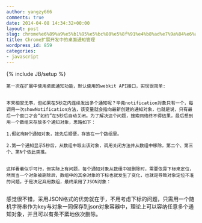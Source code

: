 ```yaml
---
author: yangzy666
comments: true
date: 2014-04-08 14:34:32+00:00
layout: post
slug: chrome%e6%89%a9%e5%b1%95%e5%bc%80%e5%8f%91%e4%b8%ad%e7%9a%84%e6%a1%8c%e9%9d%a2%e9%80%9a%e7%9f%a5%e7%ae%a1%e7%90%86
title: Chrome扩展开发中的桌面通知管理
wordpress_id: 859
categories:
- javascript
---
```

{% include JB/setup %}

	  


	第一次在扩展中使用桌面通知功能，默认使用的webkit API接口，实现很简单:

```var notification; function showNotification(content){        notification = webkitNotifications.createNotification('','提醒',content);      notification.show();    setTimeout("notification.close()",5000);}
```


	  


	本来相安无事，但如果在5秒之内连续发出多个通知呢？毕竟notification对象只有一个，每调用一次showNotification方法，该变量就会指向最新创建的通知对象，也就是说，只有最后一个窗口才会“如约”在5秒后自动关闭。为了解决这个问题，搜索网络终不得结果，最后想到用一个数组来存放多个通知对象，思路如下：

	1.假如有N个通知对象，按先后顺便，存放在一个数组里。

	2.第一个通知显示5秒后，从数组中取出该对象，调用关闭方法并从数组中移除，第二个、第三个、第N个依此类推。

	  


```var notifications = new Array(); function showNotification(content){        notification = webkitNotifications.createNotification('','提醒',content);      notification.show();    notifications.push(notification);    var index = notifications.length - 1;    setTimeout("notifications["+index+"].close();notifications.splice("+index+",1)",5000);}
```


	  


	这样看着似乎可行，但实际上有问题，每个通知对象从数组中被删除时，需要依靠下标来定位，然而当一个对象被删除后，数组中的其余对象的下标也就发生了变化，也就是导致对象定位不准的问题。于是决定弃用数组，最终采用了JSON对象：

	  


```var notifications = {};//通知容器function showNotification(content){	notification = webkitNotifications.createNotification("","提醒",content);	notification.show();		var k = "_" + new Date().getTime() + Math.random();//生成随机key	notifications[k] = notification;	setTimeout("notifications['" + k + "'].close();delete notifications['" + k + "']",5000);}
```
感觉很不错，采用JSON格式的优势就在于，不用考虑下标的问题，只需用一个随机字符串作为key与对象一同保存到json对象容器中，理论上可以容纳任意多个通知对象，并且可以有条不紊地依次删除。

	  


	  


	  


	  

